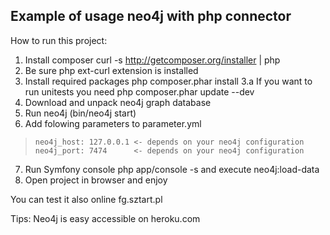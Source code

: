 Example of usage neo4j with php connector
-------------------------------

How to run this project:

1. Install composer
curl -s http://getcomposer.org/installer | php
2. Be sure php ext-curl extension is installed
3. Install required packages php composer.phar install
3.a If you want to run unitests you need php composer.phar update --dev
4. Download and unpack neo4j graph database
5. Run neo4j (bin/neo4j start)
6. Add folowing parameters to parameter.yml
>     neo4j_host: 127.0.0.1 <- depends on your neo4j configuration
>     neo4j_port: 7474      <- depends on your neo4j configuration
7. Run Symfony console php app/console -s  and execute neo4j:load-data
8. Open project in browser and enjoy



You can test it also online fg.sztart.pl


Tips:
Neo4j is easy accessible on heroku.com